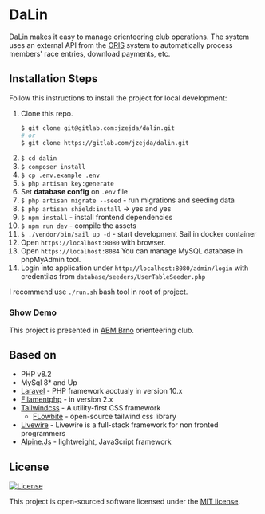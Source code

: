 # DaLin
DaLin makes it easy to manage orienteering club operations. 
The system uses an external API from the [ORIS](https://oris.orientacnisporty.cz/) system to automatically process members' race entries, download payments, etc.

## Installation Steps

Follow this instructions to install the project for local development:

1. Clone this repo.
    ```bash
    $ git clone git@gitlab.com:jzejda/dalin.git
    # or
    $ git clone https://gitlab.com/jzejda/dalin.git
    ```
2. `$ cd dalin`
3. `$ composer install`
4. `$ cp .env.example .env`
5. `$ php artisan key:generate`
6. Set **database config** on `.env` file
7. `$ php artisan migrate --seed` - run migrations and seeding data
8. `$ php artisan shield:install` -> yes and yes
8. `$ npm install` - install frontend dependencies
9. `$ npm run dev` - compile the assets
10. `$ ./vendor/bin/sail up -d` - start development Sail in docker container
11. Open `https://localhost:8080` with browser.
12. Open `https://localhost:8084` You can manage MySQL database in phpMyAdmin tool.
13. Login into application under `http://localhost:8080/admin/login` with credentilas from `database/seeders/UserTableSeeder.php`

I recommend use `./run.sh` bash tool in root of project.

### Show Demo

This project is presented in [ABM Brno](https://abmbrno.cz/) orienteering club.

## Based on

- PHP v8.2
- MySql 8* and Up
- [Laravel](https://laravel.com/) - PHP framework acctualy in version 10.x
- [Filamentphp](https://filamentphp.com/) - in version 2.x
- [Tailwindcss](https://tailwindcss.com/) - A utility-first CSS framework
  - [FLowbite](https://flowbite.com/) - open-source tailwind css library
- [Livewire](https://laravel-livewire.com/) - Livewire is a full-stack framework for non fronted programmers
- [Alpine.Js](https://alpinejs.dev/) - lightweight, JavaScript framework

## License

<p>
<a href="https://packagist.org/packages/laravel/framework"><img src="https://img.shields.io/packagist/l/laravel/framework" alt="License"></a>
</p>

This project is open-sourced software licensed under the [MIT license](LICENSE).

